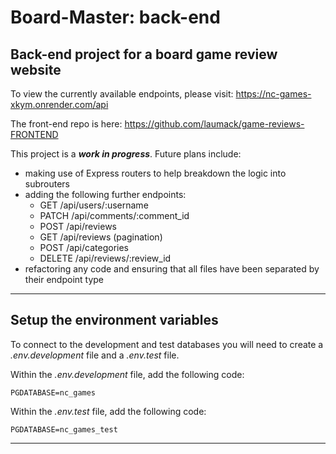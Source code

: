 # **Board-Master:** back-end
## Back-end project for a board game review website

To view the currently available endpoints, please visit: https://nc-games-xkym.onrender.com/api

The front-end repo is here: https://github.com/laumack/game-reviews-FRONTEND

This project is a ***work in progress***. Future plans include:
* making use of Express routers to help breakdown the logic into subrouters
* adding the following further endpoints:
    * GET /api/users/:username
    * PATCH /api/comments/:comment_id
    * POST /api/reviews
    * GET /api/reviews (pagination)
    * POST /api/categories
    * DELETE /api/reviews/:review_id 
* refactoring any code and ensuring that all files have been separated by their endpoint type

---

## Setup the environment variables
To connect to the development and test databases you will need to create a _.env.development_ file and a _.env.test_ file.

Within the _.env.development_ file, add the following code:

```
PGDATABASE=nc_games
```

Within the _.env.test_ file, add the following code:

```
PGDATABASE=nc_games_test
```
---
#

